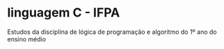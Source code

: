 #  linguagem C - IFPA
 Estudos da disciplina de lógica de programação e algoritmo do 1º ano do ensino médio 
